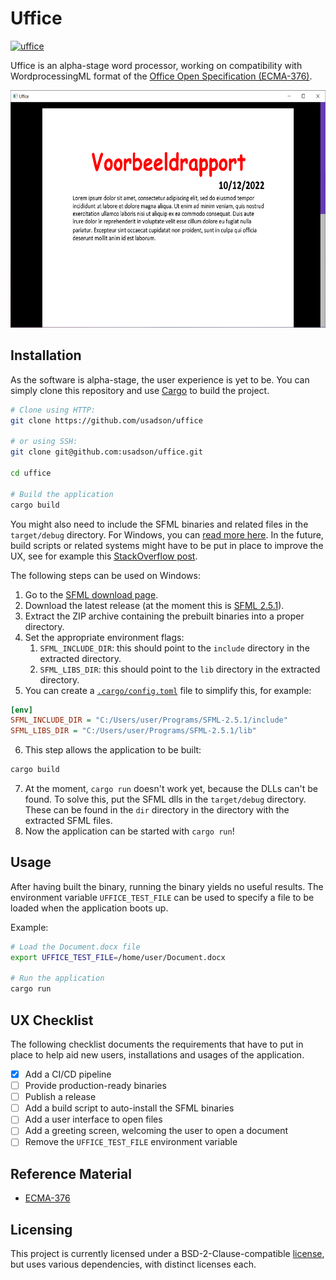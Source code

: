 # Uffice
[![uffice](https://github.com/usadson/uffice/actions/workflows/build.yaml/badge.svg)](https://github.com/usadson/uffice/actions/workflows/build.yaml)

Uffice is an alpha-stage word processor, working on compatibility with WordprocessingML format of the [Office Open Specification (ECMA-376)](https://www.ecma-international.org/publications-and-standards/standards/ecma-376/).

<p align="center">
   <img src="docs/screenshot/quick-overview.png"
   alt="Size Limit comment in pull request about bundle size changes"
   width="641" height="380">
</p>

## Installation
As the software is alpha-stage, the user experience is yet to be. You can simply clone this repository and use [Cargo](https://doc.rust-lang.org/cargo/) to build the project.

```sh
# Clone using HTTP:
git clone https://github.com/usadson/uffice

# or using SSH:
git clone git@github.com:usadson/uffice.git

cd uffice

# Build the application
cargo build
```

You might also need to include the SFML binaries and related files in the `target/debug` directory. For Windows, you can [read more here](https://github.com/jeremyletang/rust-sfml/wiki/Windows#for-msvc-toolchains). In the future, build scripts or related systems might have to be put in place to improve the UX, see for example this [StackOverflow post](https://stackoverflow.com/questions/31630064/rust-sfml-linking-with-cc-failed-how-to-specify-lib-include-share-path).

The following steps can be used on Windows:
1. Go to the [SFML download page](https://www.sfml-dev.org/download.php).
2. Download the latest release (at the moment this is [SFML 2.5.1](https://www.sfml-dev.org/files/SFML-2.5.1-windows-vc15-64-bit.zip)).
3. Extract the ZIP archive containing the prebuilt binaries into a proper directory.
4. Set the appropriate environment flags:
   1. `SFML_INCLUDE_DIR`: this should point to the `include` directory in the extracted directory.
   2. `SFML_LIBS_DIR`: this should point to the `lib` directory in the extracted directory.
5. You can create a [`.cargo/config.toml`](https://doc.rust-lang.org/cargo/reference/config.html) file to simplify this, for example:
```ini
[env]
SFML_INCLUDE_DIR = "C:/Users/user/Programs/SFML-2.5.1/include"
SFML_LIBS_DIR = "C:/Users/user/Programs/SFML-2.5.1/lib"
```
6. This step allows the application to be built:
```sh
cargo build
```
7. At the moment, `cargo run` doesn't work yet, because the DLLs can't be found. To solve this, put the SFML dlls in the `target/debug` directory. These can be found in the `dir` directory in the directory with the extracted SFML files.
8. Now the application can be started with `cargo run`!

## Usage
After having built the binary, running the binary yields no useful results. The environment variable `UFFICE_TEST_FILE` can be used to specify a file to be loaded when the application boots up.

Example:
```sh
# Load the Document.docx file
export UFFICE_TEST_FILE=/home/user/Document.docx

# Run the application
cargo run
```

## UX Checklist
The following checklist documents the requirements that have to put in place to help aid new users, installations and usages of the application.

- [x] Add a CI/CD pipeline
- [ ] Provide production-ready binaries
- [ ] Publish a release
- [ ] Add a build script to auto-install the SFML binaries
- [ ] Add a user interface to open files
- [ ] Add a greeting screen, welcoming the user to open a document
- [ ] Remove the `UFFICE_TEST_FILE` environment variable

## Reference Material
- [ECMA-376](https://www.ecma-international.org/publications-and-standards/standards/ecma-376/)

## Licensing
This project is currently licensed under a BSD-2-Clause-compatible [license](LICENSE.md), but uses various dependencies, with distinct licenses each.
